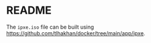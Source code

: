 # README

The `ipxe.iso` file can be built using <https://github.com/tlhakhan/docker/tree/main/app/ipxe>.
